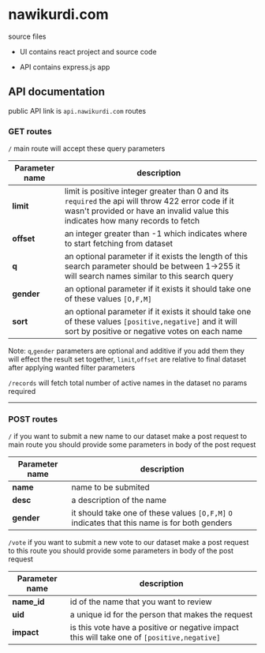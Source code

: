 
# nawikurdi.com

source files

* UI contains react project and source code

* API contains express.js app

  

## API documentation

public API link is `api.nawikurdi.com` routes

### GET routes
`/` main route will accept these query parameters

|Parameter name  | description |
|--|--|
| **limit** | limit is positive integer greater than 0 and its `required` the api will throw 422 error code if it wasn't provided or have an invalid value this indicates how many records to fetch |
| **offset** | an integer greater than -1 which indicates where to start fetching from dataset |
| **q** | an optional parameter if it exists  the length of this search parameter should be between 1->255 it will search names similar to this search query  |
| **gender** | an optional parameter if it exists  it should take one of these values `[O,F,M]`  |
| **sort** | an optional parameter if it exists  it should take one of these values `[positive,negative]`  and it will sort by positive or negative votes on each name|

Note: `q`,`gender` parameters are optional and additive if you add them they will effect the result set together, `limit`,`offset` are relative to final dataset after applying wanted filter parameters

`/records`  will fetch total number of active names in the dataset no params required

------------------------

### POST routes
`/` if you want to submit a new name to our dataset make a post request to main route you should provide some parameters in body of the post request

|Parameter name  | description |
|--|--|
| **name** | name to be submited |
| **desc** | a description of the name |
| **gender** |it should take one of these values `[O,F,M]` `O` indicates that this name is for both genders  |

`/vote` if you want to submit a new vote to our dataset make a post request to this route you should provide some parameters in body of the post request

|Parameter name  | description |
|--|--|
| **name_id** | id of the name that you want to review |
| **uid** | a unique id for the person that makes the request |
| **impact** | is this vote have a positive or negative impact this will take one of  `[positive,negative]` |



